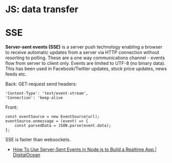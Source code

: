 # JS: data transfer

# SSE

**Server-sent events (SSE)** is a server push
technology enabling a browser to receive automatic updates from a server via HTTP connection without resorting to polling. These are a one way communications channel - events flow from server to client only. Events are limited to UTF-8 (no binary data). This has been used in Facebook/Twitter updates, stock price updates, news feeds etc.

Back: GET-request send headers:
```
'Content-Type': 'text/event-stream',
'Connection': 'keep-alive
```

Front:

```
const eventSource = new EventSource(url);
eventSource.onmessage = (event) => {
	const parsedData = JSON.parse(event.data);
};
```

SSE is faster than websockets.

- [How To Use Server-Sent Events in Node.js to Build a Realtime App | DigitalOcean](https://www.digitalocean.com/community/tutorials/nodejs-server-sent-events-build-realtime-app?utm_source=pocket_reader)